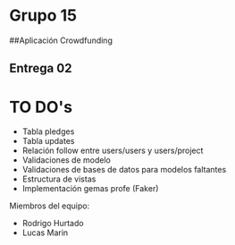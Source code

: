 
# Grupo 15
##Aplicación Crowdfunding

## Entrega 02

# TO DO's
* Tabla pledges
* Tabla updates
* Relación follow entre users/users y users/project
* Validaciones de modelo
* Validaciones de bases de datos para modelos faltantes
* Estructura de vistas
* Implementación gemas profe (Faker)

Miembros del equipo:

* Rodrigo Hurtado
* Lucas Marin


